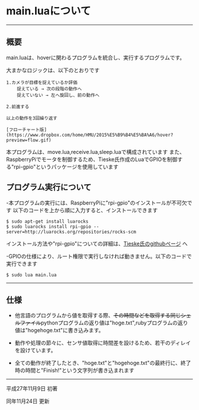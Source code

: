 # main.luaについて
---
## 概要

main.luaは、hoverに関わるプログラムを統合し、実行するプログラムです。

大まかなロジックは、以下のとおりです

	1.カメラが目標を捉えているか評価
		捉えている → 次の段階の動作へ
		捉えていない → 左へ旋回し、前の動作へ
	
	2.前進する
	
	以上の動作を3回繰り返す

	[フローチャート版](https://www.dropbox.com/home/HMU/2015%E5%B9%B4%E5%BA%A6/hover?preview=flow.gif)

本プログラムは、move.lua,receive.lua,sleep.luaで構成されています
また、RaspberryPiでモータを制御するため、Tieske氏作成のLuaでGPIOを制御する"rpi-gpio"というパッケージを使用しています

## プログラム実行について

-本プログラムの実行には、RaspberryPiに"rpi-gpio"のインストールが不可欠です
以下のコードを上から順に入力すると、インストールできます

	$ sudo apt-get install luarocks
	$ sudo luarocks install rpi-gpio --server=http://luarocks.org/repositories/rocks-scm

インストール方法や"rpi-gpio"についての詳細は、[Tieske氏のgithubページ](https://github.com/Tieske/rpi-gpio/blob/master/lua/README.md) へ

-GPIOの仕様により、ルート権限で実行しなければ動きません。以下のコードで実行できます

	$ sudo lua main.lua

---
## 仕様

- 他言語のプログラムから値を取得する際、~~その時間などを取得する同じシェルファイル~~pythonプログラムの返り値は"hoge.txt",rubyプログラムの返り値は"hogehoge.txt"に書き込みます。

- 動作や処理の節々に、センサ値取得に時間差を設けるため、若干のディレイを設けています。

- 全ての動作が終了したとき、"hoge.txt"と"hogehoge.txt"の最終行に、終了時の時間と"Finish!"という文字列が書き込まれます

---
  

平成27年11月9日 初著

同年11月24日 更新
